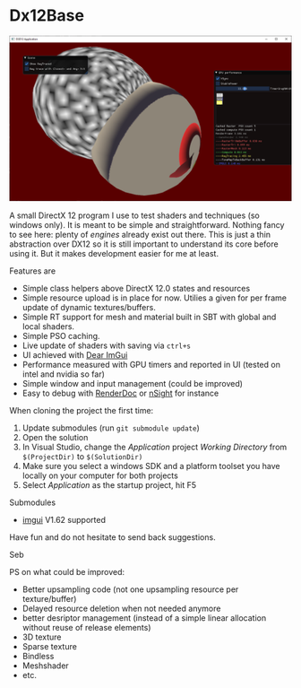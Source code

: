 # Dx12Base

![dx12appscreenshot](https://github.com/sebh/Dx12Base/blob/master/DX12Application.png)

A small DirectX 12 program I use to test shaders and techniques (so windows only). It is meant to be simple and straightforward. Nothing fancy to see here: plenty of _engines_ already exist out there. This is just a thin abstraction over DX12 so it is still important to understand its core before using it. But it makes development easier for me at least.

Features are
* Simple class helpers above DirectX 12.0 states and resources
* Simple resource upload is in place for now. Utilies a given for per frame update of dynamic textures/buffers.
* Simple RT support for mesh and material built in SBT with global and local shaders.
* Simple PSO caching.
* Live update of shaders with saving via `ctrl+s`
* UI achieved with [Dear ImGui](https://github.com/ocornut/imgui)
* Performance measured with GPU timers and reported in UI (tested on intel and nvidia so far)
* Simple window and input management (could be improved)
* Easy to debug with [RenderDoc](https://renderdoc.org/) or [nSight](https://developer.nvidia.com/nsight-graphics) for instance

When cloning the project the first time:
1. Update submodules (run `git submodule update`)
1. Open the solution 
2. In Visual Studio, change the _Application_ project _Working Directory_ from `$(ProjectDir)` to `$(SolutionDir)`
3. Make sure you select a windows SDK and a platform toolset you have locally on your computer for both projects
4. Select _Application_ as the startup project, hit F5

Submodules
* [imgui](https://github.com/ocornut/imgui) V1.62 supported

Have fun and do not hesitate to send back suggestions.

Seb


PS on what could be improved:
- Better upsampling code (not one upsampling resource per texture/buffer)
- Delayed resource deletion when not needed anymore
- better desriptor management (instead of a simple linear allocation without reuse of release elements)
- 3D texture
- Sparse texture
- Bindless
- Meshshader
- etc.